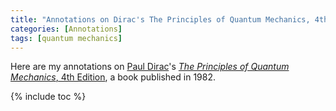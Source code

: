 ```yaml
---
title: "Annotations on Dirac's The Principles of Quantum Mechanics, 4th Edition"
categories: [Annotations]
tags: [quantum mechanics]
---
```


Here are my annotations on [Paul Dirac](https://en.wikipedia.org/wiki/Paul_Dirac)'s [*The Principles of Quantum Mechanics*, 4th Edition](https://www.amazon.com/dp/0198520115), a book published in 1982.

{% include toc %}